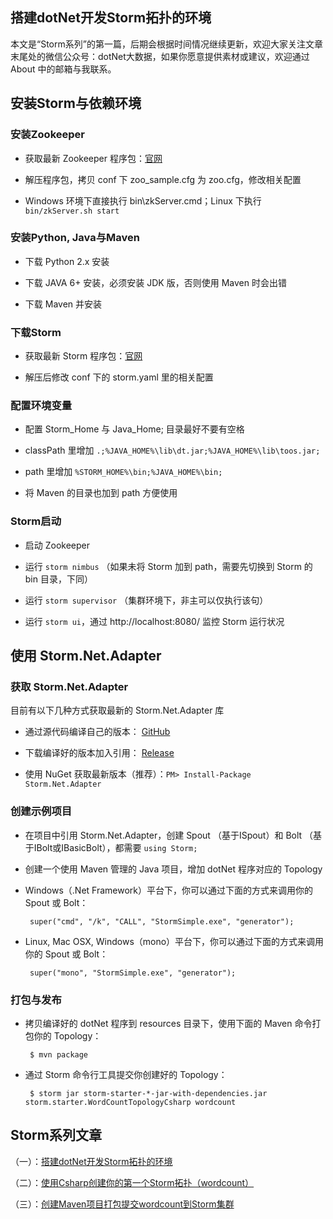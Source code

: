 搭建dotNet开发Storm拓扑的环境
---

 本文是“Storm系列”的第一篇，后期会根据时间情况继续更新，欢迎大家关注文章末尾处的微信公众号：dotNet大数据，如果你愿意提供素材或建议，欢迎通过 About 中的邮箱与我联系。


## 安装Storm与依赖环境 ##

### 安装Zookeeper ###

 - 获取最新 Zookeeper 程序包：[官网](http://zookeeper.apache.org/ "zookeeper")

 - 解压程序包，拷贝 conf 下 zoo_sample.cfg 为 zoo.cfg，修改相关配置

 - Windows 环境下直接执行 bin\zkServer.cmd；Linux 下执行 `bin/zkServer.sh start`

### 安装Python, Java与Maven ###

 - 下载 Python 2.x 安装

 - 下载 JAVA 6+ 安装，必须安装 JDK 版，否则使用 Maven 时会出错

 - 下载 Maven 并安装

### 下载Storm ###

 - 获取最新 Storm 程序包：[官网](http://storm.apache.org/downloads.html "Storm")

 - 解压后修改 conf 下的 storm.yaml 里的相关配置

### 配置环境变量 ###

 - 配置 Storm_Home 与 Java_Home; 目录最好不要有空格

 - classPath 里增加 `.;%JAVA_HOME%\lib\dt.jar;%JAVA_HOME%\lib\toos.jar;`

 - path 里增加 `%STORM_HOME%\bin;%JAVA_HOME%\bin;`

 - 将 Maven 的目录也加到 path 方便使用

### Storm启动 ###

 - 启动 Zookeeper

 - 运行 `storm nimbus` （如果未将 Storm 加到 path，需要先切换到 Storm 的 bin 目录，下同）

 - 运行 `storm supervisor` （集群环境下，非主可以仅执行该句）

 - 运行 `storm ui`，通过 http://localhost:8080/ 监控 Storm 运行状况

## 使用 Storm.Net.Adapter ##

### 获取 Storm.Net.Adapter ###

 目前有以下几种方式获取最新的 Storm.Net.Adapter 库

 - 通过源代码编译自己的版本： [GitHub](https://github.com/ziyunhx/storm-net-adapter "Storm.Net.Adapter")

 - 下载编译好的版本加入引用： [Release](https://github.com/ziyunhx/storm-net-adapter/releases "Storm.Net.Adapter Release")

 - 使用 NuGet 获取最新版本（推荐）：`PM> Install-Package Storm.Net.Adapter`

### 创建示例项目 ###

 - 在项目中引用 Storm.Net.Adapter，创建 Spout （基于ISpout）和 Bolt （基于IBolt或IBasicBolt），都需要 `using Storm;`

 - 创建一个使用 Maven 管理的 Java 项目，增加 dotNet 程序对应的 Topology

 - Windows（.Net Framework）平台下，你可以通过下面的方式来调用你的 Spout 或 Bolt：

		super("cmd", "/k", "CALL", "StormSimple.exe", "generator");

 - Linux, Mac OSX, Windows（mono）平台下，你可以通过下面的方式来调用你的 Spout 或 Bolt：

		super("mono", "StormSimple.exe", "generator");

### 打包与发布 ###

 - 拷贝编译好的 dotNet 程序到 resources 目录下，使用下面的 Maven 命令打包你的 Topology：

    	$ mvn package

 - 通过 Storm 命令行工具提交你创建好的 Topology：

		$ storm jar storm-starter-*-jar-with-dependencies.jar storm.starter.WordCountTopologyCsharp wordcount

## Storm系列文章 ##

（一）：[搭建dotNet开发Storm拓扑的环境](http://blog.tnidea.com/deploy-storm-environment.html "搭建dotNet开发Storm拓扑的环境")

（二）：[使用Csharp创建你的第一个Storm拓扑（wordcount）](http://blog.tnidea.com/you-first-csharp-storm-topology.html "使用Csharp创建你的第一个Storm拓扑")

（三）：[创建Maven项目打包提交wordcount到Storm集群](http://blog.tnidea.com/deploy-wordcount-topology "创建Maven项目打包提交wordcount到Storm集群")